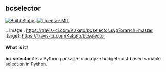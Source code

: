 
## bcselector

[![Build Status](https://travis-ci.com/Kaketo/bcselector.svg?branch=master)](https://travis-ci.com/Kaketo/bcselector)
[![License: MIT](https://img.shields.io/badge/License-MIT-yellow.svg)](https://opensource.org/licenses/MIT)

.. image:: https://travis-ci.com/Kaketo/bcselector.svg?branch=master
    :target: https://travis-ci.com/Kaketo/bcselector

#### What is it?
**bc-selector** it's a Python package to analyze budget-cost based variable selection in Python.
